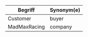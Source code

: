 | Begriff      | Synonym(e) |
|--------------|------------|
| Customer     | buyer      |
| MadMaxRacing | company    |